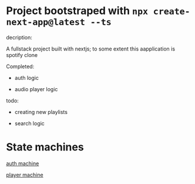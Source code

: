 # Project bootstraped with `npx create-next-app@latest --ts`

decription:

A fullstack project built with nextjs; to some extent this aapplication is spotify clone

Completed:

- auth logic

- audio player logic

todo:

- creating new playlists

- search logic

# State machines

[auth machine](https://stately.ai/viz/d8ea871e-318f-4791-9eb0-460d306fd6d8)

[player machine](https://stately.ai/viz/721a1a04-9352-4512-b31b-30a483fe14c4)

